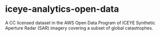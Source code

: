 # iceye-analytics-open-data
A CC licensed dataset in the AWS Open Data Program of ICEYE Synthetic Aperture Radar (SAR) imagery covering a subset of global catastrophes.
